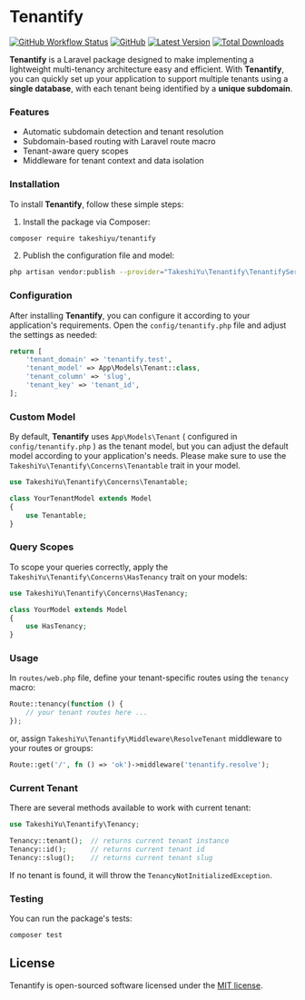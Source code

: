 # Tenantify

<a href="https://github.com/takeshiyu/tenantify/actions"><img alt="GitHub Workflow Status" src="https://img.shields.io/github/actions/workflow/status/takeshiyu/tenantify/test.yml"></a>
<a href="https://github.com/takeshiyu/tenantify/blob/main/LICENSE.md"><img alt="GitHub" src="https://img.shields.io/github/license/takeshiyu/tenantify"></a>
<a href="https://packagist.org/packages/takeshiyu/tenantify"><img alt="Latest Version" src="https://img.shields.io/packagist/v/takeshiyu/tenantify"></a>
<a href="https://packagist.org/packages/takeshiyu/tenantify"><img alt="Total Downloads" src="https://img.shields.io/packagist/dt/takeshiyu/tenantify"></a>

**Tenantify** is a Laravel package designed to make implementing a lightweight multi-tenancy architecture easy and efficient. With **Tenantify**, you can quickly set up your application to support multiple tenants using a **single database**, with each tenant being identified by a **unique subdomain**.
			
### Features

* Automatic subdomain detection and tenant resolution
* Subdomain-based routing with Laravel route macro
* Tenant-aware query scopes
* Middleware for tenant context and data isolation

### Installation

To install **Tenantify**, follow these simple steps:

1. Install the package via Composer:

```bash
composer require takeshiyu/tenantify
```

2. Publish the configuration file and model:

```bash
php artisan vendor:publish --provider="TakeshiYu\Tenantify\TenantifyServiceProvider"
```

### Configuration

After installing **Tenantify**, you can configure it according to your application's requirements. Open the `config/tenantify.php` file and adjust the settings as needed:

```php
return [
    'tenant_domain' => 'tenantify.test',
    'tenant_model' => App\Models\Tenant::class,
    'tenant_column' => 'slug',
    'tenant_key' => 'tenant_id',
];
```

### Custom Model

By default, **Tenantify** uses `App\Models\Tenant` ( configured in `config/tenantify.php` ) as the tenant model, but you can adjust the default model according to your application's needs. Please make sure to use the `TakeshiYu\Tenantify\Concerns\Tenantable` trait in your model.

```php
use TakeshiYu\Tenantify\Concerns\Tenantable;

class YourTenantModel extends Model
{
    use Tenantable;
}
```

### Query Scopes 

To scope your queries correctly, apply the `TakeshiYu\Tenantify\Concerns\HasTenancy` trait on your models:

```php
use TakeshiYu\Tenantify\Concerns\HasTenancy;

class YourModel extends Model
{
    use HasTenancy;
}
```

### Usage

In `routes/web.php` file, define your tenant-specific routes using the `tenancy` macro:

```php
Route::tenancy(function () {
    // your tenant routes here ...
});
```

or, assign `TakeshiYu\Tenantify\Middleware\ResolveTenant` middleware to your routes or groups:

```php
Route::get('/', fn () => 'ok')->middleware('tenantify.resolve');
```

### Current Tenant

There are several methods available to work with current tenant:

```php
use TakeshiYu\Tenantify\Tenancy;

Tenancy::tenant();  // returns current tenant instance
Tenancy::id();      // returns current tenant id
Tenancy::slug();    // returns current tenant slug
```

If no tenant is found, it will throw the `TenancyNotInitializedException`.

### Testing 

You can run the package's tests:

```bash
composer test
```

## License

Tenantify is open-sourced software licensed under the [MIT license](LICENSE.md).
